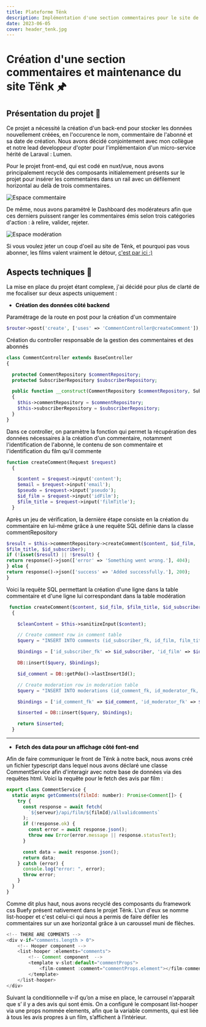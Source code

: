 ```yaml
---
title: Plateforme Tënk
description: Implémentation d'une section commentaires pour le site de Tënk.
date: 2023-06-05
cover: header_tenk.jpg
---
```


# Création d'une section commentaires et maintenance du site Tënk 🖈

## Présentation du projet 📜

<font color="black">Ce projet a nécessité la création d'un back-end pour stocker les données nouvellement créées, en l'occurence le nom, commentaire de l'abonné et sa date de création. Nous avons décidé conjointement avec mon collègue et notre lead developpeur d'opter pour l'implémentaion d'un micro-service hérité de Laraval : Lumen.

Pour le projet front-end, qui est codé en nuxt/vue, nous avons principalement recyclé des composants initialemement présents sur le projet pour insérer les commentaires dans un rail avec un défilement horizontal au delà de trois commentaires.

![Espace commentaire](/images/projets/commentaires.jpg)

De même, nous avons paramétré le Dashboard des modérateurs afin que ces derniers puissent ranger les commentaires émis selon trois catégories d'action : à relire, valider, rejeter.

![Espace modération](/images/projets/moderation.jpg)

Si vous voulez jeter un coup d'oeil au site de Tënk, et pourquoi pas vous abonner, les films valent vraiment le détour, <a href="https://www.on-tenk.com/fr" target="_blank">c'est par ici ;)</a>

## Aspects techniques 📐

La mise en place du projet étant complexe, j'ai décidé pour plus de clarté de me focaliser sur deux aspects uniquement :

- **Création des données côté backend**

Paramétrage de la route en post pour la création d'un commentaire

```php
$router->post('create', ['uses' => 'CommentController@createComment']);
```

Création du controller responsable de la gestion des commentaires et des abonnés

```php
class CommentController extends BaseController
{

  protected CommentRepository $commentRepository;
  protected SubscriberRepository $subscriberRepository;

  public function __construct(CommentRepository $commentRepository, SubscriberRepository $subscriberRepository)
  {
    $this->commentRepository = $commentRepository;
    $this->subscriberRepository = $subscriberRepository;
  }
}
```

Dans ce controller, on paramètre la fonction qui permet la récupération des données nécessaires à la création d'un commentaire, notamment l'identification de l'abonné, le contenu de son commentaire et l'identification du film qu'il commente

```php
function createComment(Request $request)
  {

    $content = $request->input('content');
    $email = $request->input('email');
    $pseudo = $request->input('pseudo');
    $id_film = $request->input('idFilm');
    $film_title = $request->input('filmTitle');
  }
```

Après un jeu de vérification, la dernière étape consiste en la création du commentaire en lui-même grâce à une requête SQL définie dans la classe commentRepository

```php
$result = $this->commentRepository->createComment($content, $id_film,
$film_title, $id_subscriber);
if (!isset($result) || !$result) {
return response()->json(['error' => 'Something went wrong.'], 404);
} else {
return response()->json(['success' => 'Added successfully.'], 200);
}
```

Voici la requête SQL permettant la création d'une ligne dans la table commentaire et d'une ligne lui correspondant dans la table modération

```php
 function createComment($content, $id_film, $film_title, $id_subscriber)
  {

    $cleanContent = $this->sanitizeInput($content);

    // Create comment row in comment table
    $query = "INSERT INTO comments (id_subscriber_fk, id_film, film_title, content) VALUES (:id_subscriber_fk, :id_film, :film_title, :content)";

    $bindings = ['id_subscriber_fk' => $id_subscriber, 'id_film' => $id_film, 'film_title' => $film_title, 'content' => $cleanContent];

    DB::insert($query, $bindings);

    $id_comment = DB::getPdo()->lastInsertId();

    // Create moderation row in moderation table
    $query = "INSERT INTO moderations (id_comment_fk, id_moderator_fk, status) VALUES (:id_comment_fk, :id_moderator_fk, :status)";

    $bindings = ['id_comment_fk' => $id_comment, 'id_moderator_fk' => $id_moderator, 'status' => 'A relire'];

    $inserted = DB::insert($query, $bindings);

    return $inserted;
  }
```

---

- **Fetch des data pour un affichage côté font-end**

Afin de faire communiquer le front de Tënk à notre back, nous avons créé un fichier
typescript dans lequel nous avons déclaré une classe CommentService afin d'interagir avec
notre base de données via des requêtes html.
Voici la requête pour le fetch des avis par film :

```js
export class CommentService {
  static async getComments(filmId: number): Promise<Comment[]> {
    try {
      const response = await fetch(
        `${serveur}/api/film/${filmId}/allvalidcomments`
      );
      if (!response.ok) {
        const error = await response.json();
        throw new Error(error.message || response.statusText);
      }

      const data = await response.json();
      return data;
    } catch (error) {
      console.log("error: ", error);
      throw error;
    }
  }
}
```

Comme dit plus haut, nous avons recyclé des composants du framework css Buefy présent nativement dans le projet Tënk. L'un d'eux se nomme list-hooper et c'est celui-ci qui nous a permis de faire défiler les commentaires sur un axe horizontal grâce à un caroussel muni de flèches.

```js
<!-- THERE ARE COMMENTS -->
<div v-if="comments.length > 0">
    <!-- Hooper component -->
    <list-hooper :elements="comments">
        <!-- Comment component  -->
        <template v-slot:default="commentProps">
            <film-comment :comment="commentProps.element"></film-comment>
        </template>
    </list-hooper>
</div>
```

Suivant la conditionnelle v-if qu’on a mise en place, le carrousel n'apparaît que s’ il y a des avis qui sont émis.
On a configuré le composant list-hooper via une props nommée elements, afin que la variable comments, qui est liée à tous les avis propres à un film, s’affichent à l’intérieur.

<!-- # Hello, World 👋🏻

This is a paragraph.

This is another paragraph.

![Earth from Space](/images/blog/nasa-Q1p7bh3SHj8-unsplash.jpg)

## This is a heading 2

You can use lists

- list item 1
- list item 2
- list item 3

You can use code blocks

```js
const hello = "world";
console.log(hello);
``` -->
<!-- You can use blockquotes

> This is a blockquote

You can use links

[This is a link](https://www.google.com)

You can use tables

| Column 1 | Column 2 |
| -------- | -------- |
| Row 1    | Row 1    |
| Row 2    | Row 2    |
| Row 3    | Row 3    |

You can use horizontal rules

---

You can use emphasis

**This is bold**

_This is italic_

You can use inline code

`const hello = 'world';`

:::callout{title="Hello World Callout"}
This is a quick tip about markdown
::: -->
